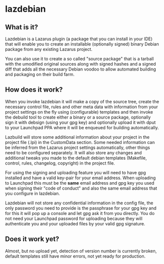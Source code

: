 lazdebian
=========

What is it?
-----------
Lazdebian is a Lazarus plugin (a package that you can install in your IDE)
that will enable you to create an installable (optionally signed) binary
Debian package from any existing Lazarus project.

You can also use it to create a so called "source package" that is a
tarball with the umodified original sources along with signed hashes and a
signed diff that adds all the necessary Debian voodoo to allow automated
building and packaging on their build farm.


How does it work?
-----------------
When you invoke lazdebian it will make a copy of the source tree, create
the necessary control file, rules and other meta data with information from
your project settings on the fly using (configurable) templates and then
invoke the debuild tool to create either a binary or a source package,
optionally sign it with debsign (using your gpg key) and optionally upload
it with dput to your Launchpad PPA where it will be enqueued for building
automatically.

Lazbuild will store some additional information about your project in the
project file (.lpi) in the CustomData section. Some needed information can
be inferred from the Lazarus project settings automatically, other things
need to be configured separately. It will also store any changes and
additional tweaks you made to the default debian templates (Makefile,
control, rules, changelog, copyright) in the project file.

For using the signing and uploading feature you will need to have gpg
installed and have a valid key-pair for your email address. When uploading
to Launchpad this must be the **same** email address and gpg key you used
when signing their "code of conduct" and also the same email address that
you configure in lazdebian.

Lazdebian will not store any confidential information in the config file,
the only password you need to provide is the passphrase for your gpg key
and for this it will pop up a console and let gpg ask it from you
directly. You do not need your Launchpad password for uploading because
they will authenticate you and your uploaded files by your valid gpg
signature.


Does it work yet?
-----------------
Almost, but no upload yet, detection of version number is currently broken, 
default templates still have minor errors, not yet ready for production.